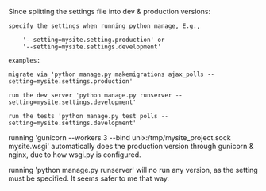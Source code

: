 
Since splitting the settings file into dev & production versions:

    specify the settings when running python manage, E.g., 

        '--setting=mysite.setting.production' or 
        '--setting=mysite.settings.development'

    examples:

    migrate via 'python manage.py makemigrations ajax_polls --setting=mysite.settings.production'
    
    run the dev server 'python manage.py runserver --setting=mysite.settings.development'

    run the tests 'python manage.py test polls --setting=mysite.settings.development'

running 'gunicorn --workers 3 --bind unix:/tmp/mysite_project.sock mysite.wsgi' automatically does the production version through gunicorn & nginx, due to how wsgi.py is configured.

running 'python manage.py runserver' will no run any version, as the setting must be specified.  It seems safer to me that way.
